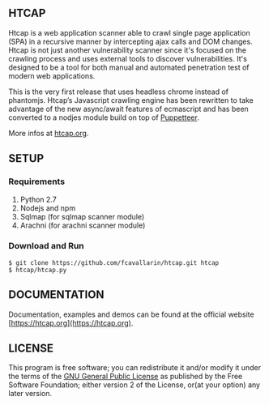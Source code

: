 ## HTCAP

Htcap is a web application scanner able to crawl single page application (SPA) in a recursive manner by intercepting ajax calls and DOM changes.  
Htcap is not just another vulnerability scanner since it's focused on the crawling process and uses external tools to discover vulnerabilities. It's designed to be a tool for both manual and automated penetration test of modern web applications.

This is the very first release that uses headless chrome instead of phantomjs. 
Htcap’s Javascript crawling engine has been rewritten to take advantage of the new async/await features of ecmascript and has been converted to a nodjes module build on top of [Puppetteer](https://github.com/GoogleChrome/puppeteer).
          
More infos at [htcap.org](http://htcap.org).

## SETUP

### Requirements

 1. Python 2.7
 2. Nodejs and npm
 3. Sqlmap (for sqlmap scanner module)
 4. Arachni (for arachni scanner module)

### Download and Run

```console
$ git clone https://github.com/fcavallarin/htcap.git htcap
$ htcap/htcap.py
```

## DOCUMENTATION

Documentation, examples and demos can be found at the official website [https://htcap.org](https://htcap.org).

## LICENSE

This program is free software; you can redistribute it and/or modify it under the terms of the [GNU General Public License](https://www.gnu.org/licenses/gpl-2.0.html) as published by the Free Software Foundation; either version 2 of the License, or(at your option) any later version.
